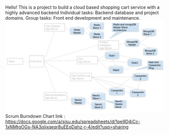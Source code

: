 Hello!
This is a project to build a cloud based shopping cart service with a highly advanced backend
Individual tasks: Backend database and project domains.
Group tasks: Front end development and maintenance.
![alt text]( https://github.com/utsavjain1408/cmpe281-batman/blob/master/CMPE281ArchitctureDiagram.png?raw=true "Applicaition Architecture Diagram")
Scrum Burndown Chart link : 
https://docs.google.com/a/sjsu.edu/spreadsheets/d/1pe9D4iCc-1xNMtgOGs-NA3qjixqeqr8uEEqDahz-r-4/edit?usp=sharing
